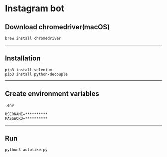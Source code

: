# Instagram bot

## Download chromedriver(macOS)

```
brew install chromedriver
```

---

## Installation

```
pip3 install selenium
pip3 install python-decouple
```

---

## Create environment variables
```.env```
```
USERNAME=**********
PASSWORD=**********
```

---

## Run

```python
python3 autolike.py
```